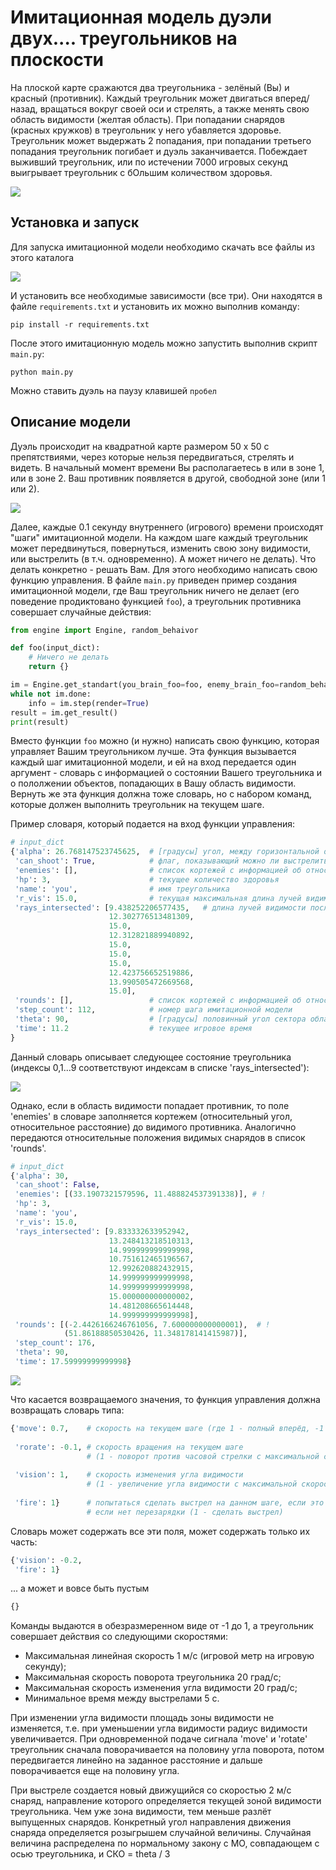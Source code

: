 # Имитационная модель дуэли двух.... треугольников на плоскости

На плоской карте сражаются два треугольника - зелёный (Вы) и красный (противник). Каждый треугольник может двигаться вперед/назад, вращаться вокруг своей оси и стрелять, а также менять свою область видимости (желтая область). При попадании снарядов (красных кружков) в треугольник у него убавляется здоровье. Треугольник может выдержать 2 попадания, при попадании третьего попадания треугольник погибает и дуэль заканчивается. Побеждает выживший треугольник, или по истечении 7000 игровых секунд выигрывает треугольник с бОльшим количеством здоровья.

![](imgs/gf.gif)

## Установка и запуск

Для запуска имитационной модели необходимо скачать все файлы из этого каталога

![](imgs/4.png)

И установить все необходимые зависимости (все три). Они находятся в файле `requirements.txt` и установить их можно выполнив команду:

```
pip install -r requirements.txt
```

После этого имитационную модель можно запустить выполнив скрипт `main.py`:
```
python main.py
```
Можно ставить дуэль на паузу клавишей `пробел`


## Описание модели

Дуэль происходит на квадратной карте размером 50 х 50 с препятствиями, через которые нельзя передвигаться, стрелять и видеть.
В начальный момент времени Вы располагаетесь в или в зоне 1, или в зоне 2. Ваш противник появляется в другой, свободной зоне (или 1 или 2). 

![](imgs/3.png)

Далее, каждые 0.1 секунду внутреннего (игрового) времени происходят "шаги" имитационной модели. На каждом шаге каждый треугольник может передвинуться, повернуться, изменить свою зону видимости, или выстрелить (в т.ч. одновременно). А может ничего не делать). Что делать конкретно - решать Вам. Для этого необходимо написать свою функцию управления. В файле `main.py` приведен пример создания имитационной модели, где Ваш треугольник ничего не делает (его поведение продиктовано функцией `foo`), а треугольник противника совершает случайные действия:

```python
from engine import Engine, random_behaivor

def foo(input_dict):
    # Ничего не делать
    return {}

im = Engine.get_standart(you_brain_foo=foo, enemy_brain_foo=random_behaivor)
while not im.done:
    info = im.step(render=True)
result = im.get_result()
print(result)
``` 

Вместо функции `foo` можно (и нужно) написать свою функцию, которая управляет Вашим треугольником лучше. Эта функция вызывается каждый шаг имитационной модели, и ей на вход передается один аргумент - словарь с информацией о состоянии Вашего треугольника и о пололжении объектов, попадающих в Вашу область видимости. Вернуть же эта функция должна тоже словарь, но с набором команд, которые должен выполнить треугольник на текущем шаге.

Пример словаря, который подается на вход функции управления:
```python
# input_dict
{'alpha': 26.768147523745625,  # [градусы] угол, между горизонтальной осью карты и осью треугольника
 'can_shoot': True,            # флаг, показывающий можно ли выстрелить на данном шаге
 'enemies': [],                # список кортежей с информацией об относительном положении видимых противников
 'hp': 3,                      # текущее количество здоровья
 'name': 'you',                # имя треугольника
 'r_vis': 15.0,                # текущая максимальная длина лучей видимости
 'rays_intersected': [9.438252206577435,   # длина лучей видимости после их пересечений с препядствиями
                      12.302776513481309,
                      15.0,
                      12.312821889940892,
                      15.0,
                      15.0,
                      15.0,
                      12.423756652519886,
                      13.990505472669568,
                      15.0],
 'rounds': [],                 # список кортежей с информацией об относительном положении видимых снарядов
 'step_count': 112,            # номер шага имитационной модели
 'theta': 90,                  # [градусы] половинный угол сектора области видимости
 'time': 11.2                  # текущее игровое время
}
```
Данный словарь описывает следующее состояние треугольника (индексы 0,1...9 соответствуют индексам в списке 'rays_intersected'):

![](imgs/6.png)

Однако, если в область видимости попадает противник, то поле 'enemies' в словаре заполняется кортежем (относительный угол, относительное расстояние) до видимого противника. Аналогично передаются относительные положения видимых снарядов в список 'rounds'.
```python
# input_dict
{'alpha': 30,
 'can_shoot': False,
 'enemies': [(33.1907321579596, 11.488824537391338)], # !
 'hp': 3,
 'name': 'you',
 'r_vis': 15.0,
 'rays_intersected': [9.833332633952942,
                      13.248413218510313,
                      14.999999999999998,
                      10.751612465196567,
                      12.992620882432915,
                      14.999999999999998,
                      14.999999999999998,
                      15.000000000000002,
                      14.481208665614448,
                      14.999999999999998],
 'rounds': [(-2.4426166246761056, 7.600000000000001),  # !
            (51.86188850530426, 11.348178141415987)],
 'step_count': 176,
 'theta': 90,
 'time': 17.59999999999998}
```
![](imgs/7.png)

Что касается возвращаемого значения, то функция управления должна возвращать словарь типа:

```python
{'move': 0.7,    # скорость на текущем шаге (где 1 - полный вперёд, -1 - полный назад) 
 
 'rorate': -0.1, # скорость вращения на текущем шаге 
                 # (1 - поворот против часовой стрелки с максимальной скоростью, -1 - против часовой)
 
 'vision': 1,    # скорость изменения угла видимости 
                 # (1 - увеличение угла видимости с максимальной скоростью, -1 - уменьшение)
 
 'fire': 1}      # попытаться сделать выстрел на данном шаге, если это возмнжно, 
                 # если нет перезарядки (1 - сделать выстрел)
```

Словарь может содержать все эти поля, может содержать только их часть:
```python
{'vision': -0.2,
 'fire': 1}      
```
... а может и вовсе быть пустым 
```python
{}      
```

Команды выдаются в обезразмеренном виде от -1 до 1, а треугольник совершает действия со следующими скоростями:

 - Максимальная линейная скорость 1 м/с (игровой метр на игровую секунду);
 - Максимальная скорость поворота треугольника 20 град/с;
 - Максимальная скорость изменения угла видимости 20 град/с;
 - Минимальное время между выстрелами 5 с.

 
При изменении угла видимости площадь зоны видимости не изменяется, т.е. при уменьшении угла видимости радиус видимости увеличивается. При одновременной подаче сигнала 'move' и 'rotate' треугольник сначала поворачивается на половину угла поворота, потом передвигается линейно на заданное расстояние и дальше поворачивается еще на половину угла.

При выстреле создается новый движущийся со скоростью 2 м/с снаряд, направление которого определяется текущей зоной видимости треугольника. Чем уже зона видимости, тем меньше разлёт выпущенных снарядов. Конкретный угол направления движения снаряда определяется розыгрышем случайной величины. Случайная величина распределена по нормальному закону с МО, совпадающем с осью треугольника, и СКО = theta / 3

